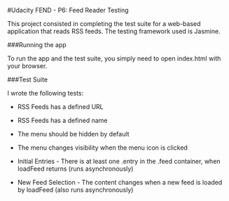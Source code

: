 #Udacity FEND - P6: Feed Reader Testing

This project consisted in completing the test suite for a web-based application that reads RSS feeds.
The testing framework used is Jasmine.

###Running the app

To run the app and the test suite, you simply need to open index.html with your browser.

###Test Suite

I wrote the following tests:

* RSS Feeds has a defined URL
* RSS Feeds has a defined name

* The menu should be hidden by default
* The menu changes visibility when the menu icon is clicked

* Initial Entries - There is at least one .entry in the .feed container, when loadFeed returns (runs asynchronously)

* New Feed Selection - The content changes when a new feed is loaded by loadFeed (also runs asynchronously)